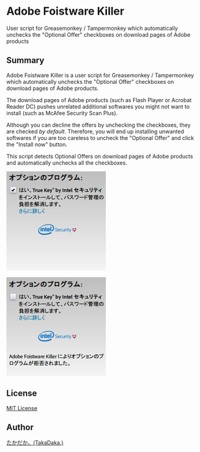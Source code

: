 Adobe Foistware Killer
======================

User script for Greasemonkey / Tampermonkey which automatically unchecks the "Optional Offer" checkboxes on download pages of Adobe products

## Summary

Adobe Foistware Killer is a user script for Greasemonkey / Tampermonkey which automatically unchecks the "Optional Offer" checkboxes on download pages of Adobe products.

The download pages of Adobe products (such as Flash Player or Acrobat Reader DC) pushes unrelated additional softwares you might not want to install (such as McAfee Security Scan Plus).

Although you can decline the offers by unchecking the checkboxes, they are checked _by default_. Therefore, you will end up installing unwanted softwares if you are too careless to uncheck the "Optional Offer" and click the "Install now" button.

This script detects Optional Offers on download pages of Adobe products and automatically unchecks all the checkboxes.

[![Optional Offers appearing on download pages of Adobe products](img/afk_1.ja.thumb.png)](img/afk_1.ja.png)

[![Optional Offers declined by this script](img/afk_2.ja.thumb.png)](img/afk_2.ja.png)

## License
[MIT License](http://opensource.org/licenses/MIT)

## Author
[たかだか。(TakaDaka.)](https://twitter.com/djtkdk_086969)